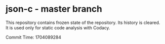 # json-c - master branch

This repository contains frozen state of the repository.
Its history is cleared. It is used only for static code
analysis with Codacy.

Commit Time: 1704089284